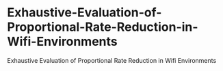 # Exhaustive-Evaluation-of-Proportional-Rate-Reduction-in-Wifi-Environments
Exhaustive Evaluation of Proportional Rate Reduction in Wifi Environments
